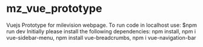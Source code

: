 # mz_vue_prototype
Vuejs Prototype for milevision webpage.
To run code in localhost use: $npm run dev
Initially please install the following dependencies: npm install, npm i vue-sidebar-menu, npm install vue-breadcrumbs, npm i vue-navigation-bar
